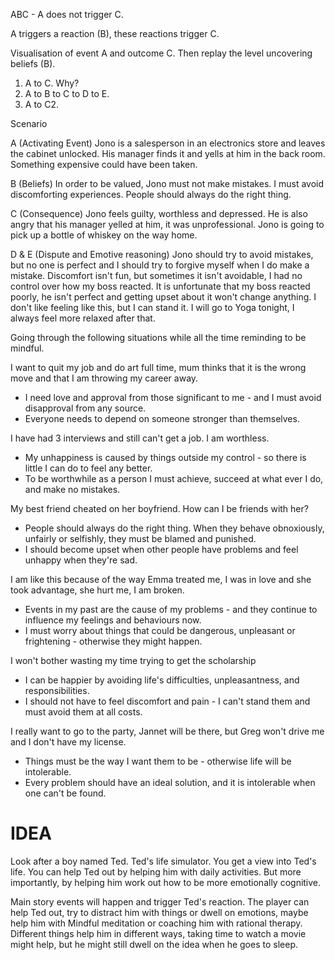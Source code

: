 ABC - A does not trigger C.

A triggers a reaction (B), these reactions trigger C.


Visualisation of event A and outcome C. Then replay the level uncovering beliefs (B).


1. A to C. Why?
2. A to B to C to D to E.
3. A to C2.

Scenario

A (Activating Event)
Jono is a salesperson in an electronics store and leaves the cabinet unlocked. His manager finds it and yells at him in the back room. Something expensive could have been taken.

B (Beliefs)
In order to be valued, Jono must not make mistakes. I must avoid discomforting experiences. People should always do the right thing.

C (Consequence)
Jono feels guilty, worthless and depressed. He is also angry that his manager yelled at him, it was unprofessional. Jono is going to pick up a bottle of whiskey on the way home.

D & E (Dispute and Emotive reasoning)
Jono should try to avoid mistakes, but no one is perfect and I should try to forgive myself when I do make a mistake. Discomfort isn't fun, but sometimes it isn't avoidable, I had no control over how my boss reacted. It is unfortunate that my boss reacted poorly, he isn't perfect and getting upset about it won't change anything. I don't like feeling like this, but I can stand it. I will go to Yoga tonight, I always feel more relaxed after that.

Going through the following situations while all the time reminding to be mindful.

I want to quit my job and do art full time, mum thinks that it is the wrong move and that I am throwing my career away.
* I need love and approval from those significant to me - and I must avoid disapproval from any source.
* Everyone needs to depend on someone stronger than themselves.

I have had 3 interviews and still can't get a job. I am worthless.
* My unhappiness is caused by things outside my control - so there is little I can do to feel any better.
* To be worthwhile as a person I must achieve, succeed at what ever I do, and make no mistakes.

My best friend cheated on her boyfriend. How can I be friends with her?
* People should always do the right thing. When they behave obnoxiously, unfairly or selfishly, they must be blamed and punished.
* I should become upset when other people have problems and feel unhappy when they're sad.

I am like this because of the way Emma treated me, I was in love and she took advantage, she hurt me, I am broken.
* Events in my past are the cause of my problems - and they continue to influence my feelings and behaviours now.
* I must worry about things that could be dangerous, unpleasant or frightening - otherwise they might happen.

I won't bother wasting my time trying to get the scholarship
* I can be happier by avoiding life's difficulties, unpleasantness, and responsibilities.
* I should not have to feel discomfort and pain - I can't stand them and must avoid them at all costs.

I really want to go to the party, Jannet will be there, but Greg won't drive me and I don't have my license.
* Things must be the way I want them to be - otherwise life will be intolerable.
* Every problem should have an ideal solution, and it is intolerable when one can't be found.

# IDEA

Look after a boy named Ted. Ted's life simulator. You get a view into Ted's life. You can help Ted out by helping him with daily activities. But more importantly, by helping him work out how to be more emotionally cognitive.

Main story events will happen and trigger Ted's reaction. The player can help Ted out, try to distract him with things or dwell on emotions, maybe help him with Mindful meditation or coaching him with rational therapy. Different things help him in different ways, taking time to watch a movie might help, but he might still dwell on the idea when he goes to sleep.